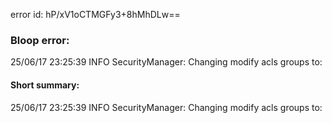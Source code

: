 error id: hP/xV1oCTMGFy3+8hMhDLw==
### Bloop error:

25/06/17 23:25:39 INFO SecurityManager: Changing modify acls groups to:
#### Short summary: 

25/06/17 23:25:39 INFO SecurityManager: Changing modify acls groups to: